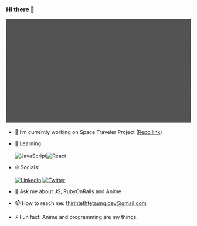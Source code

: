 ### Hi there 👋
<img src="./Thiri Htet.gif" alt="introVideo" />


- 🔭 I’m currently working on Space Traveler Project ([Repo link](https://github.com/GraceHtet/SpaceTravellerHub))
- 🌱 Learning <br/> <br/>
![JavaScript](https://img.shields.io/badge/javascript-%23323330.svg?style=for-the-badge&logo=javascript&logoColor=%23F7DF1E)![React](https://img.shields.io/badge/react-%2320232a.svg?style=for-the-badge&logo=react&logoColor=%2361DAFB)
- 🌐 Socials: <br/> <br/>
[![LinkedIn](https://img.shields.io/badge/LinkedIn-%230077B5.svg?logo=linkedin&logoColor=white)](https://www.linkedin.com/in/thiri-htet/) [![Twitter](https://img.shields.io/badge/Twitter-%231DA1F2.svg?logo=Twitter&logoColor=white)](https://www.twitter.com/Grace_Htet4) 


- 💬 Ask me about JS, RubyOnRails and Anime
- 📫 How to reach me: thirihtethtetaung.dev@gmail.com
- ⚡ Fun fact: Anime and programming are my things.


<!--

**GraceHtet/GraceHtet** is a ✨ _special_ ✨ repository because its `README.md` (this file) appears on your GitHub profile.

Here are some ideas to get you started:

- 👯 I’m looking to collaborate on ...
- 🤔 I’m looking for help with ...
- 😄 Pronouns: Grace
-->

